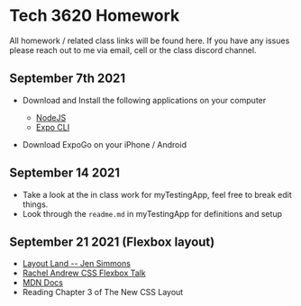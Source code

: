 # Tech 3620 Homework

All homework / related class links will be found here. If you have any issues please reach out to me via email, cell or the class discord channel.

## September 7th 2021

- Download and Install the following applications on your computer
  - [NodeJS](https://nodejs.org/en/)
  - [Expo CLI](https://docs.expo.dev/index.html)

- Download ExpoGo on your iPhone / Android

## September 14 2021

- Take a look at the in class work for myTestingApp, feel free to break edit things.
- Look through the `readme.md` in myTestingApp for definitions and setup

## September 21 2021 (Flexbox layout)

- [Layout Land -- Jen Simmons](https://www.youtube.com/channel/UC7TizprGknbDalbHplROtag)
- [Rachel Andrew CSS Flexbox Talk](https://www.youtube.com/watch?v=hj355PRbwSQ)
- [MDN Docs](https://developer.mozilla.org/en-US/docs/Web/CSS/CSS_Flexible_Box_Layout)
- Reading Chapter 3 of The New CSS Layout